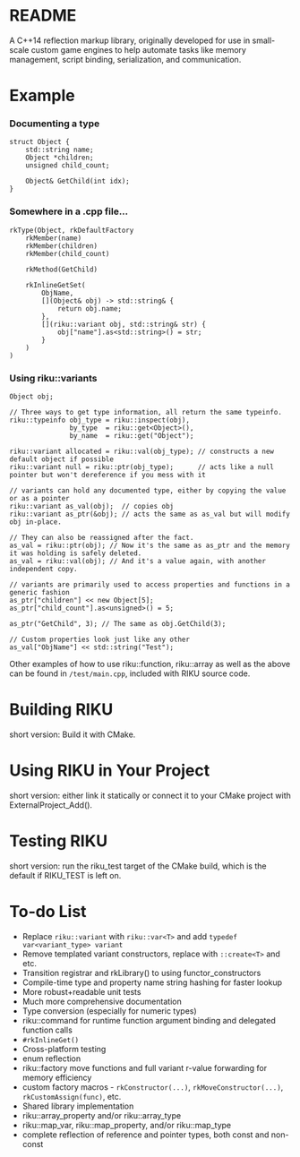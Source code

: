 README
=========
A C++14 reflection markup library, originally developed for use in small-scale custom
game engines to help automate tasks like memory management, script binding, serialization,
and communication.


Example
=======
### Documenting a type

    struct Object {
    	std::string name;
    	Object *children;
    	unsigned child_count;
    
    	Object& GetChild(int idx);
    }

### Somewhere in a .cpp file...

    rkType(Object, rkDefaultFactory
        rkMember(name)
    	rkMember(children)
    	rkMember(child_count)
    
    	rkMethod(GetChild)
    
    	rkInlineGetSet(
    		ObjName,
    		[](Object& obj) -> std::string& {
    			return obj.name;
    		},
    		[](riku::variant obj, std::string& str) {
    			obj["name"].as<std::string>() = str;
    		}
    	)
    )

### Using riku::variants

    Object obj;
    
    // Three ways to get type information, all return the same typeinfo.
    riku::typeinfo obj_type = riku::inspect(obj),
                   by_type  = riku::get<Object>(),
                   by_name  = riku::get("Object");

    riku::variant allocated = riku::val(obj_type); // constructs a new default object if possible
    riku::variant null = riku::ptr(obj_type);      // acts like a null pointer but won't dereference if you mess with it
    
    // variants can hold any documented type, either by copying the value or as a pointer
    riku::variant as_val(obj);  // copies obj
    riku::variant as_ptr(&obj); // acts the same as as_val but will modify obj in-place.
    
    // They can also be reassigned after the fact.
    as_val = riku::ptr(obj); // Now it's the same as as_ptr and the memory it was holding is safely deleted.
    as_val = riku::val(obj); // And it's a value again, with another independent copy.
    
    // variants are primarily used to access properties and functions in a generic fashion
    as_ptr["children"] << new Object[5];
    as_ptr["child_count"].as<unsigned>() = 5;
    
    as_ptr("GetChild", 3); // The same as obj.GetChild(3);
    
    // Custom properties look just like any other
    as_val["ObjName"] << std::string("Test");

Other examples of how to use riku::function, riku::array as well as the above can
be found in `/test/main.cpp`, included with RIKU source code.


Building RIKU
=============
short version: Build it with CMake.


Using RIKU in Your Project
===========================
short version: either link it statically or connect it to your CMake project with ExternalProject_Add().


Testing RIKU
============
short version: run the riku_test target of the CMake build, which is the default if RIKU_TEST is left on.


To-do List
==================
* Replace `riku::variant` with `riku::var<T>` and add `typedef var<variant_type> variant`
* Remove templated variant constructors, replace with `::create<T>` and etc.
* Transition registrar and rkLibrary() to using functor_constructors
* Compile-time type and property name string hashing for faster lookup
* More robust+readable unit tests
* Much more comprehensive documentation
* Type conversion (especially for numeric types)
* riku::command for runtime function argument binding and delegated function calls
* `#rkInlineGet()`
* Cross-platform testing
* enum reflection
* riku::factory move functions and full variant r-value forwarding for memory efficiency
* custom factory macros - `rkConstructor(...)`, `rkMoveConstructor(...)`, `rkCustomAssign(func)`, etc.
* Shared library implementation
* riku::array_property and/or riku::array_type
* riku::map_var, riku::map_property, and/or riku::map_type
* complete reflection of reference and pointer types, both const and non-const
